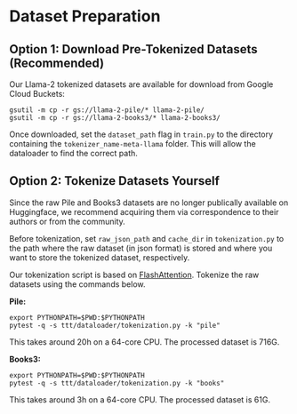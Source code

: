 <h1>Dataset Preparation</h1>

<h2>Option 1: Download Pre-Tokenized Datasets (Recommended)</h2>

Our Llama-2 tokenized datasets are available for download from Google Cloud Buckets:

```
gsutil -m cp -r gs://llama-2-pile/* llama-2-pile/
gsutil -m cp -r gs://llama-2-books3/* llama-2-books3/
```

Once downloaded, set the `dataset_path` flag in `train.py` to the directory containing the `tokenizer_name-meta-llama` folder. This will allow the dataloader to find the correct path.

<h2>Option 2: Tokenize Datasets Yourself</h2>

Since the raw Pile and Books3 datasets are no longer publically available on Huggingface, we recommend acquiring them via correspondence to their authors or from the community.

Before tokenization, set `raw_json_path` and `cache_dir` in `tokenization.py` to the path where the raw dataset (in json format) is stored and where you want to store the tokenized dataset, respectively. 

Our tokenization script is based on [FlashAttention](https://github.com/Dao-AILab/flash-attention/tree/main/training#dataset-preparation). Tokenize the raw datasets using the commands below.

**Pile:**
```
export PYTHONPATH=$PWD:$PYTHONPATH
pytest -q -s ttt/dataloader/tokenization.py -k "pile"
```
This takes around 20h on a 64-core CPU. The processed dataset is 716G.

**Books3:**
```
export PYTHONPATH=$PWD:$PYTHONPATH
pytest -q -s ttt/dataloader/tokenization.py -k "books"
```
This takes around 3h on a 64-core CPU. The processed dataset is 61G.
